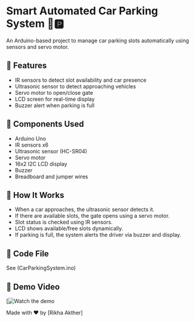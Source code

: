 # Smart Automated Car Parking System 🚗🅿️

An Arduino-based project to manage car parking slots automatically using sensors and servo motor.

## 🎯 Features
- IR sensors to detect slot availability and car presence
- Ultrasonic sensor to detect approaching vehicles
- Servo motor to open/close gate
- LCD screen for real-time display
- Buzzer alert when parking is full


## 🧰 Components Used
- Arduino Uno
- IR sensors x6
- Ultrasonic sensor (HC-SR04)
- Servo motor
- 16x2 I2C LCD display
- Buzzer
- Breadboard and jumper wires

## 🧠 How It Works
- When a car approaches, the ultrasonic sensor detects it.
- If there are available slots, the gate opens using a servo motor.
- Slot status is checked using IR sensors.
- LCD shows available/free slots dynamically.
- If parking is full, the system alerts the driver via buzzer and display.

## 📁 Code File
See (CarParkingSystem.ino)

## 🎥 Demo Video

[![Watch the demo](https://www.youtube.com/watch?v=rGZhy_MevTw)


Made with ❤️ by [Rikha Akther]
